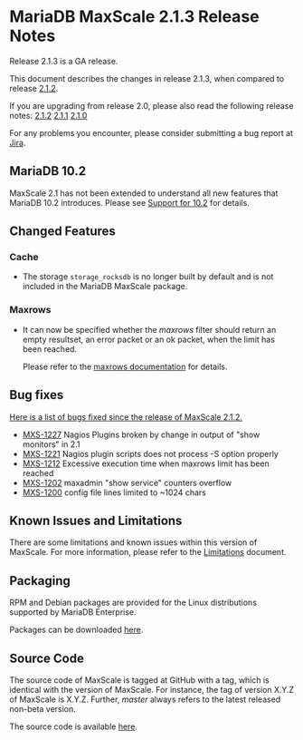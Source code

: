 # MariaDB MaxScale 2.1.3 Release Notes

Release 2.1.3 is a GA release.

This document describes the changes in release 2.1.3, when compared to
release [2.1.2](MaxScale-2.1.2-Release-Notes.md).

If you are upgrading from release 2.0, please also read the following
release notes:
[2.1.2](./MaxScale-2.1.2-Release-Notes.md)
[2.1.1](./MaxScale-2.1.1-Release-Notes.md)
[2.1.0](./MaxScale-2.1.0-Release-Notes.md)

For any problems you encounter, please consider submitting a bug
report at [Jira](https://jira.mariadb.org).

## MariaDB 10.2

MaxScale 2.1 has not been extended to understand all new features that
MariaDB 10.2 introduces. Please see
[Support for 10.2](About/Support-for-10.2.md)
for details.

## Changed Features

### Cache

* The storage `storage_rocksdb` is no longer built by default and is
  not included in the MariaDB MaxScale package.

### Maxrows

* It can now be specified whether the _maxrows_ filter should return an
  empty resultset, an error packet or an ok packet, when the limit has
  been reached.

  Please refer to the
  [maxrows documentation](../Filters/Maxrows.md)
  for details.

## Bug fixes

[Here is a list of bugs fixed since the release of MaxScale 2.1.2.](https://jira.mariadb.org/browse/MXS-1212?jql=project%20%3D%20MXS%20AND%20issuetype%20%3D%20Bug%20AND%20resolution%20in%20(Fixed%2C%20Done)%20AND%20fixVersion%20%3D%202.1.3)

* [MXS-1227](https://jira.mariadb.org/browse/MXS-1227) Nagios Plugins broken by change in output of "show monitors" in 2.1
* [MXS-1221](https://jira.mariadb.org/browse/MXS-1221) Nagios plugin scripts does not process -S option properly
* [MXS-1212](https://jira.mariadb.org/browse/MXS-1212) Excessive execution time when maxrows limit has been reached
* [MXS-1202](https://jira.mariadb.org/browse/MXS-1202) maxadmin "show service" counters overflow
* [MXS-1200](https://jira.mariadb.org/browse/MXS-1200) config file lines limited to ~1024 chars

## Known Issues and Limitations

There are some limitations and known issues within this version of MaxScale.
For more information, please refer to the [Limitations](../About/Limitations.md) document.

## Packaging

RPM and Debian packages are provided for the Linux distributions supported
by MariaDB Enterprise.

Packages can be downloaded [here](https://mariadb.com/resources/downloads).

## Source Code

The source code of MaxScale is tagged at GitHub with a tag, which is identical
with the version of MaxScale. For instance, the tag of version X.Y.Z of MaxScale
is X.Y.Z. Further, *master* always refers to the latest released non-beta version.

The source code is available [here](https://github.com/mariadb-corporation/MaxScale).
